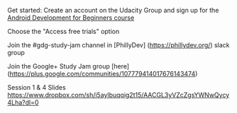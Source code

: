 
Get started:
Create an account on the Udacity Group and sign up for the [Android Development for Beginners course](https://www.udacity.com/account/affiliate/GoogleStudyJams)

Choose the "Access free trials" option

Join the #gdg-study-jam channel in [PhillyDev] (https://phillydev.org/) slack group

Join the Google+ Study Jam group [here] (https://plus.google.com/communities/107779414017676143474)

Session 1 & 4 Slides
https://www.dropbox.com/sh/i5aylbuqqig2t15/AACGL3yVZcZgsYWNwQycy4Lha?dl=0
